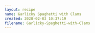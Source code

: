```yaml
---
layout: recipe
name: Garlicky Spaghetti with Clams
created: 2020-02-03 10:37:19
filename: Garlicky-Spaghetti-with-Clams
---
```

